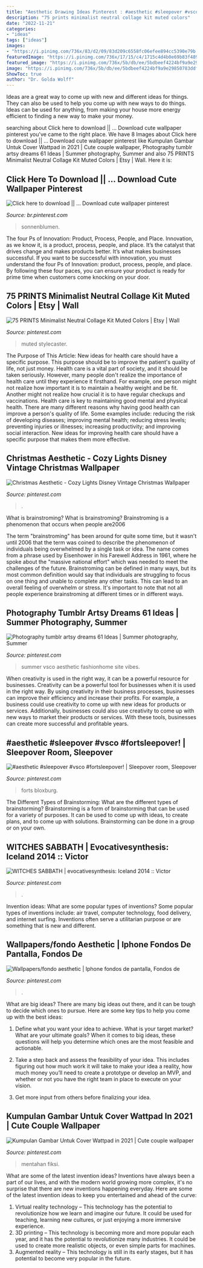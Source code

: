 ```yaml
---
title: "Aesthetic Drawing Ideas Pinterest : #aesthetic #sleepover #vsco #fortsleepover!"
description: "75 prints minimalist neutral collage kit muted colors"
date: "2022-11-21"
categories:
- "ideas"
tags: ["ideas"]
images:
- "https://i.pinimg.com/736x/83/d2/09/83d209c6558fc06efee894cc5390e79b.jpg"
featuredImage: "https://i.pinimg.com/736x/17/15/c4/1715c4d4b0e69b83f489022eb187a900.jpg"
featured_image: "https://i.pinimg.com/736x/5b/db/ee/5bdbeef4224bf9a9e29850783ddf4d57.jpg"
image: "https://i.pinimg.com/736x/5b/db/ee/5bdbeef4224bf9a9e29850783ddf4d57.jpg"
ShowToc: true
author: "Dr. Golda Wolff"
---
```



Ideas are a great way to come up with new and different ideas for things. They can also be used to help you come up with new ways to do things. Ideas can be used for anything, from making your house more energy efficient to finding a new way to make your money.

	

		
searching about Click here to download || … Download cute wallpaper pinterest you've came to the right place. We have 8 Images about Click here to download || … Download cute wallpaper pinterest like Kumpulan Gambar Untuk Cover Wattpad in 2021 | Cute couple wallpaper, Photography tumblr artsy dreams 61 Ideas | Summer photography, Summer and also 75 PRINTS Minimalist Neutral Collage Kit Muted Colors | Etsy | Wall. Here it is:
		
    
## Click Here To Download || … Download Cute Wallpaper Pinterest

<img loading=lazy src="https://i.pinimg.com/736x/17/15/c4/1715c4d4b0e69b83f489022eb187a900.jpg" onerror="this.onerror=null;this.src='https://tse3.mm.bing.net/th?id=OIP.9dcMF8DkyKttXEavdsJGIQHaNK&amp;pid=15.1';" alt="Click here to download || … Download cute wallpaper pinterest">

_Source: br.pinterest.com_

>sonnenblumen. 

	

The four Ps of Innovation: Product, Process, People, and Place.
Innovation, as we know it, is a product, process, people, and place. It’s the catalyst that drives change and makes products better. It’s what makes businesses successful.
If you want to be successful with innovation, you must understand the four Ps of Innovation: product, process, people, and place. By following these four paces, you can ensure your product is ready for prime time when customers come knocking on your door.

    
## 75 PRINTS Minimalist Neutral Collage Kit Muted Colors | Etsy | Wall

<img loading=lazy src="https://i.pinimg.com/736x/08/85/ea/0885ea3fb0ba703d011f571aee1c5efe.jpg" onerror="this.onerror=null;this.src='https://tse2.mm.bing.net/th?id=OIP.gL5Xhw2_IC7E26UgKFSAwQHaLH&amp;pid=15.1';" alt="75 PRINTS Minimalist Neutral Collage Kit Muted Colors | Etsy | Wall">

_Source: pinterest.com_

>muted stylecaster. 

	

The Purpose of This Article: New ideas for health care should have a specific purpose. This purpose should be to improve the patient's quality of life, not just money.
Health care is a vital part of society, and it should be taken seriously. However, many people don't realize the importance of health care until they experience it firsthand. For example, one person might not realize how important it is to maintain a healthy weight and be fit. Another might not realize how crucial it is to have regular checkups and vaccinations. Health care is key to maintaining good mental and physical health. There are many different reasons why having good health can improve a person's quality of life. Some examples include: reducing the risk of developing diseases; improving mental health; reducing stress levels; preventing injuries or illnesses; increasing productivity; and improving social interaction. New ideas for improving health care should have a specific purpose that makes them more effective.

    
## Christmas Aesthetic - Cozy Lights Disney Vintage Christmas Wallpaper

<img loading=lazy src="https://i.pinimg.com/736x/5b/db/ee/5bdbeef4224bf9a9e29850783ddf4d57.jpg" onerror="this.onerror=null;this.src='https://tse1.mm.bing.net/th?id=OIP.T78wpfauJ6v1Kwwn1KkiGAHaKd&amp;pid=15.1';" alt="Christmas Aesthetic - Cozy Lights Disney Vintage Christmas Wallpaper">

_Source: pinterest.com_

>. 

	

What is brainstroming?
What is brainstroming? Brainstroming is a phenomenon that occurs when people are2006

The term "brainstroming" has been around for quite some time, but it wasn't until 2006 that the term was coined to describe the phenomenon of individuals being overwhelmed by a single task or idea. The name comes from a phrase used by Eisenhower in his Farewell Address in 1961, where he spoke about the "massive national effort" which was needed to meet the challenges of the future. Brainstroming can be defined in many ways, but its most common definition would say that individuals are struggling to focus on one thing and unable to complete any other tasks. This can lead to an overall feeling of overwhelm or stress. It's important to note that not all people experience brainstroming at different times or in different ways.

    
## Photography Tumblr Artsy Dreams 61 Ideas | Summer Photography, Summer

<img loading=lazy src="https://i.pinimg.com/736x/77/3a/97/773a97708ffc4eb32ede0ab8b4848a49.jpg" onerror="this.onerror=null;this.src='https://tse3.mm.bing.net/th?id=OIP.7sKdk_axWtBswmzsMRC27QAAAA&amp;pid=15.1';" alt="Photography tumblr artsy dreams 61 Ideas | Summer photography, Summer">

_Source: pinterest.com_

>summer vsco aesthetic fashionhome site vibes. 

	

When creativity is used in the right way, it can be a powerful resource for businesses.
Creativity can be a powerful tool for businesses when it is used in the right way. By using creativity in their business processes, businesses can improve their efficiency and increase their profits. For example, a business could use creativity to come up with new ideas for products or services. Additionally, businesses could also use creativity to come up with new ways to market their products or services. With these tools, businesses can create more successful and profitable years.

    
## #aesthetic #sleepover #vsco #fortsleepover! | Sleepover Room, Sleepover

<img loading=lazy src="https://i.pinimg.com/736x/bf/de/e7/bfdee739af850383ab98a0b3bd0be4cc.jpg" onerror="this.onerror=null;this.src='https://tse2.mm.bing.net/th?id=OIP.xIqe_JfLCocMciBc3LUGYwHaNK&amp;pid=15.1';" alt="#aesthetic #sleepover #vsco #fortsleepover! | Sleepover room, Sleepover">

_Source: pinterest.com_

>forts bloxburg. 

	

The Different Types of Brainstorming: What are the different types of brainstorming?
Brainstorming is a form of brainstorming that can be used for a variety of purposes. It can be used to come up with ideas, to create plans, and to come up with solutions. Brainstorming can be done in a group or on your own.

    
## WITCHES SABBATH | Evocativesynthesis: Iceland 2014 :: Victor

<img loading=lazy src="https://i.pinimg.com/736x/17/4e/d6/174ed68f898a4cc57909662366e3e54b.jpg" onerror="this.onerror=null;this.src='https://tse2.mm.bing.net/th?id=OIP.xXKJaNeE_dHjfGPX0oMNWwHaLH&amp;pid=15.1';" alt="WITCHES SABBATH | evocativesynthesis: Iceland 2014 :: Victor">

_Source: pinterest.com_

>. 

	

Invention ideas: What are some popular types of inventions?
Some popular types of inventions include: air travel, computer technology, food delivery, and internet surfing. Inventions often serve a utilitarian purpose or are something that is new and different.

    
## Wallpapers/fondo Aesthetic | Iphone Fondos De Pantalla, Fondos De

<img loading=lazy src="https://i.pinimg.com/736x/58/4e/89/584e89965a7d90faee55492e1a8d0d99.jpg" onerror="this.onerror=null;this.src='https://tse4.mm.bing.net/th?id=OIP._yYRWjI8stK06h2ReGlbPAHaLj&amp;pid=15.1';" alt="Wallpapers/fondo aesthetic | Iphone fondos de pantalla, Fondos de">

_Source: pinterest.com_

>. 

	

What are big ideas?
There are many big ideas out there, and it can be tough to decide which ones to pursue. Here are some key tips to help you come up with the best ideas:
1. Define what you want your idea to achieve. What is your target market? What are your ultimate goals? When it comes to big ideas, these questions will help you determine which ones are the most feasible and actionable.

2. Take a step back and assess the feasibility of your idea. This includes figuring out how much work it will take to make your idea a reality, how much money you’ll need to create a prototype or develop an MVP, and whether or not you have the right team in place to execute on your vision.

3. Get more input from others before finalizing your idea.

    
## Kumpulan Gambar Untuk Cover Wattpad In 2021 | Cute Couple Wallpaper

<img loading=lazy src="https://i.pinimg.com/736x/83/d2/09/83d209c6558fc06efee894cc5390e79b.jpg" onerror="this.onerror=null;this.src='https://tse1.mm.bing.net/th?id=OIP.U0tqbJ5MIXcivHDk4OJ6DgHaNK&amp;pid=15.1';" alt="Kumpulan Gambar Untuk Cover Wattpad in 2021 | Cute couple wallpaper">

_Source: pinterest.com_

>mentahan fiksi. 

	

What are some of the latest invention ideas?
Inventions have always been a part of our lives, and with the modern world growing more complex, it's no surprise that there are new inventions happening everyday. Here are some of the latest invention ideas to keep you entertained and ahead of the curve: 
1. Virtual reality technology – This technology has the potential to revolutionize how we learn and imagine our future. It could be used for teaching, learning new cultures, or just enjoying a more immersive experience. 
2. 3D printing – This technology is becoming more and more popular each year, and it has the potential to revolutionize many industries. It could be used to create more realistic objects, or even simple parts for machines. 
3. Augmented reality – This technology is still in its early stages, but it has potential to become very popular in the future.

